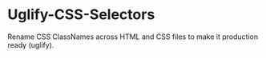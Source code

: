# Uglify-CSS-Selectors
Rename CSS ClassNames across HTML and CSS files to make it production ready (uglify).

